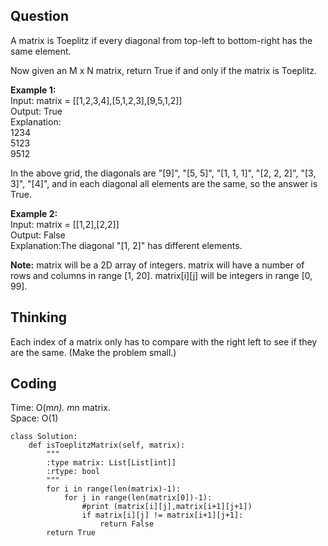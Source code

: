 ## Question
A matrix is Toeplitz if every diagonal from top-left to bottom-right has the same element.

Now given an M x N matrix, return True if and only if the matrix is Toeplitz.

**Example 1:**   
Input: matrix = [[1,2,3,4],[5,1,2,3],[9,5,1,2]]</br>
Output: True</br>
Explanation:</br>
1234</br>
5123</br>
9512</br>

In the above grid, the diagonals are "[9]", "[5, 5]", "[1, 1, 1]", "[2, 2, 2]", "[3, 3]", "[4]", and in each diagonal all elements are the same, so the answer is True. </br>

**Example 2:**   
Input: matrix = [[1,2],[2,2]]</br>
Output: False</br>
Explanation:The diagonal "[1, 2]" has different elements.
    
**Note:**
matrix will be a 2D array of integers.
matrix will have a number of rows and columns in range [1, 20].
matrix[i][j] will be integers in range [0, 99].
## Thinking
Each index of a matrix only has to compare with the right left to see if they are the same. (Make the problem small.)
## Coding
Time: O(m*n). m*n matrix.</br>
Space: O(1)
```python3
class Solution:
    def isToeplitzMatrix(self, matrix):
        """
        :type matrix: List[List[int]]
        :rtype: bool
        """
        for i in range(len(matrix)-1):
            for j in range(len(matrix[0])-1):
                #print (matrix[i][j],matrix[i+1][j+1])
                if matrix[i][j] != matrix[i+1][j+1]:
                    return False
        return True
```


